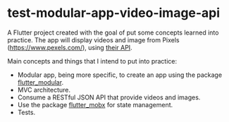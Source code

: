# test-modular-app-video-image-api
A Flutter project created with the goal of put some concepts learned into practice. The app will display videos and image from Pixels (https://www.pexels.com/), using [their API](https://www.pexels.com/api/).

Main concepts and things that I intend to put into practice:
- Modular app, being more specific, to create an app using the package [flutter_modular](https://pub.dev/packages/flutter_modular).
- MVC architecture.
- Consume a RESTful JSON API that provide videos and images.
- Use the package [flutter_mobx](https://pub.dev/packages/flutter_mobx) for state management.
- Tests.
